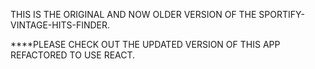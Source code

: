 THIS IS THE ORIGINAL AND NOW OLDER VERSION OF THE SPORTIFY-VINTAGE-HITS-FINDER. 

****PLEASE CHECK OUT THE UPDATED VERSION OF THIS APP REFACTORED TO USE REACT. 
